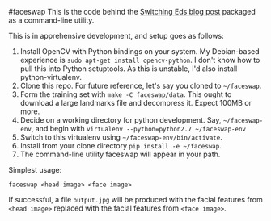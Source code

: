 #faceswap
This is the code behind the [Switching Eds blog post](http://matthewearl.github.io/2015/07/28/switching-eds-with-python/) packaged as a command-line utility.

This is in apprehensive development, and setup goes as follows:

1. Install OpenCV with Python bindings on your system. My Debian-based experience is `sudo apt-get install opencv-python`.
   I don't know how to pull this into Python setuptools.
   As this is unstable, I'd also install python-virtualenv.
2. Clone this repo. For future reference, let's say you cloned to `~/faceswap`.
3. Form the training set with `make -C faceswap/data`. This ought to download a large landmarks file and decompress it. Expect 100MB or more.
4. Decide on a working directory for python development. Say, `~/faceswap-env`, and begin with `virtualenv --python=python2.7 ~/faceswap-env`
5. Switch to this virtualenv using `~/faceswap-env/bin/activate`.
6. Install from your clone directory `pip install -e ~/faceswap`.
7. The command-line utility faceswap will appear in your path.

Simplest usage:

```
faceswap <head image> <face image>
```

If successful, a file `output.jpg` will be produced with the facial features from `<head image>` replaced with the facial features from `<face image>`.

